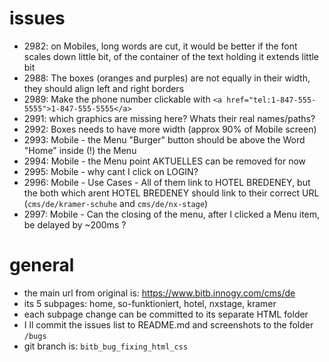 # issues

* 2982: on Mobiles, long words are cut, it would be better if the font scales down little bit, of the container of the text holding it extends little bit
* 2988: The boxes (oranges and purples) are not equally in their width, they should align left and right borders
* 2989: Make the phone number clickable with `<a href="tel:1-847-555-5555">1-847-555-5555</a>`
* 2991: which graphics are missing here? Whats their real names/paths?
* 2992: Boxes needs to have more width (approx 90% of Mobile screen)
* 2993: Mobile - the Menu "Burger" button should be above the Word "Home" inside (!) the Menu
* 2994: Mobile - the Menu point AKTUELLES can be removed for now
* 2995: Mobile - why cant I click on LOGIN?
* 2996: Mobile - Use Cases - All of them link to HOTEL BREDENEY, but the both which arent HOTEL BREDENEY should link to their correct URL (`cms/de/kramer-schuhe` and `cms/de/nx-stage`)
* 2997: Mobile - Can the closing of the menu, after I clicked a Menu item, be delayed by ~200ms ?



# general

* the main url from original is: https://www.bitb.innogy.com/cms/de
* its 5 subpages: home, so-funktioniert, hotel, nxstage, kramer
* each subpage change can be committed to its separate HTML folder
* I ll commit the issues list to README.md and screenshots to the folder `/bugs`
* git branch is: `bitb_bug_fixing_html_css`